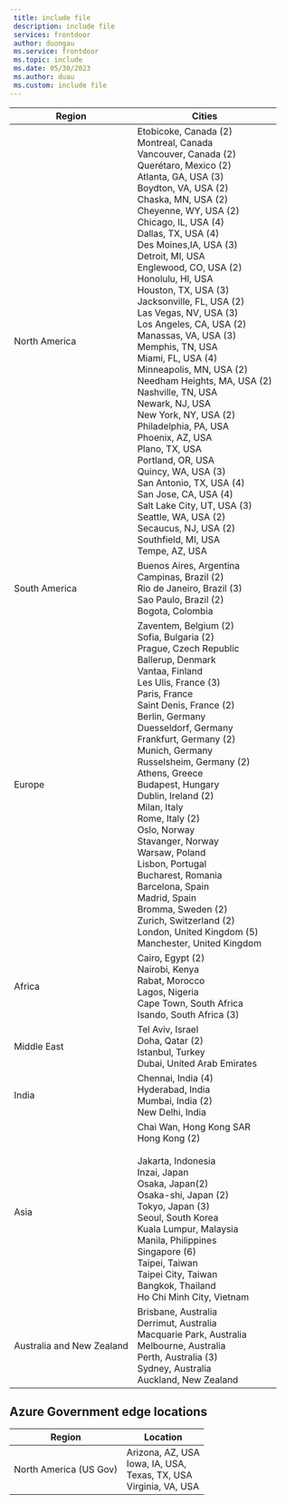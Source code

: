 ```yaml
---
 title: include file
 description: include file
 services: frontdoor
 author: duongau
 ms.service: frontdoor
 ms.topic: include
 ms.date: 05/30/2023
 ms.author: duau
 ms.custom: include file
---
```


| Region | Cities |
|--|--|
| North America | Etobicoke, Canada (2)<br />Montreal, Canada<br />Vancouver, Canada (2)<br />Querétaro, Mexico (2)<br />Atlanta, GA, USA (3)<br />Boydton, VA, USA (2)<br />Chaska, MN, USA (2)<br /> Cheyenne, WY, USA (2)<br />Chicago, IL, USA (4)<br /> Dallas, TX, USA (4)<br />Des Moines,IA, USA (3)<br />Detroit, MI, USA<br />Englewood, CO, USA (2)<br />Honolulu, HI, USA<br />Houston, TX, USA (3)<br />Jacksonville, FL, USA (2)<br />Las Vegas, NV, USA (3)<br />Los Angeles, CA, USA (2)<br />Manassas, VA, USA (3)<br />Memphis, TN, USA<br /> Miami, FL, USA (4)<br />Minneapolis, MN, USA (2)<br />Needham Heights, MA, USA (2)<br /> Nashville, TN, USA<br />Newark, NJ, USA<br />New York, NY, USA (2)<br />Philadelphia, PA, USA<br />Phoenix, AZ, USA<br />Plano, TX, USA<br />Portland, OR, USA<br />Quincy, WA, USA (3)<br />San Antonio, TX, USA (4)<br />San Jose, CA, USA (4)<br />Salt Lake City, UT, USA (3)<br />Seattle, WA, USA (2)<br />Secaucus, NJ, USA (2)<br />Southfield, MI, USA<br />Tempe, AZ, USA<br /> |
| South America | Buenos Aires, Argentina<br />Campinas, Brazil (2)<br />Rio de Janeiro, Brazil (3)<br />Sao Paulo, Brazil (2)<br />Bogota, Colombia |
| Europe | Zaventem, Belgium (2)<br />Sofia, Bulgaria (2)<br />Prague, Czech Republic<br />Ballerup, Denmark<br /> Vantaa, Finland<br />Les Ulis, France (3)<br />Paris, France<br />Saint Denis, France (2)<br />Berlin, Germany<br />Duesseldorf, Germany<br />Frankfurt, Germany (2)<br />Munich, Germany<br />Russelsheim, Germany (2)<br />Athens, Greece<br />Budapest, Hungary<br />Dublin, Ireland (2)<br />Milan, Italy<br />Rome, Italy (2)<br />Oslo, Norway<br />Stavanger, Norway<br />Warsaw, Poland<br />Lisbon, Portugal<br />Bucharest, Romania<br />Barcelona, Spain<br />Madrid, Spain<br />Bromma, Sweden (2)<br />Zurich, Switzerland (2)<br />London, United Kingdom (5)<br />Manchester, United Kingdom |
| Africa | Cairo, Egypt (2)<br />Nairobi, Kenya<br />Rabat, Morocco<br />Lagos, Nigeria<br />Cape Town, South Africa<br />Isando, South Africa (3) |
| Middle East | Tel Aviv, Israel<br />Doha, Qatar (2)<br />Istanbul, Turkey<br />Dubai, United Arab Emirates |
| India | Chennai, India (4)<br />Hyderabad, India<br />Mumbai, India (2)<br />New Delhi, India |
| Asia | Chai Wan, Hong Kong SAR<br />Hong Kong (2)<br /><br />Jakarta, Indonesia<br />Inzai, Japan<br />Osaka, Japan(2)<br />Osaka-shi, Japan (2)<br />Tokyo, Japan (3)<br />Seoul, South Korea<br />Kuala Lumpur, Malaysia<br />Manila, Philippines<br />Singapore (6)<br />Taipei, Taiwan<br />Taipei City, Taiwan<br />Bangkok, Thailand<br />Ho Chi Minh City, Vietnam |
| Australia and New Zealand | Brisbane, Australia<br />Derrimut, Australia<br />Macquarie Park, Australia<br />Melbourne, Australia<br />Perth, Australia (3)<br />Sydney, Australia<br />Auckland, New Zealand |

## Azure Government edge locations

| Region | Location |
| --- | --- |
| North America (US Gov) | Arizona, AZ, USA<br />Iowa, IA, USA,<br />Texas, TX, USA<br />Virginia, VA, USA | 
